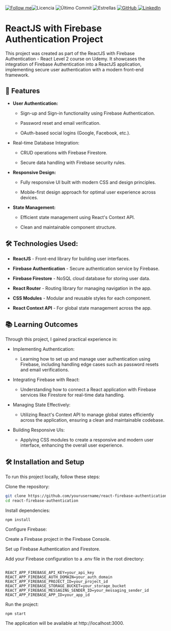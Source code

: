 [![Follow me](https://img.shields.io/github/followers/octocat?style=social&label=Follow)](https://github.com/MKCodeJutsu)![Licencia](https://img.shields.io/github/license/MKCodeJutsu/Firebase-Authentication-React-App](https://github.com/MKCodeJutsu/Firebase-Authentication-React-App/blob/main/LICENSE))
![Último Commit](https://img.shields.io/github/last-commit/MKCodeJutsu/Firebase-Authentication-React-App)
![Estrellas](https://img.shields.io/github/stars/MKCodeJutsu/Firebase-Authentication-React-App)
<a href="https://github.com/MKCodeJutsu" target="_blank">
  <img src="https://img.shields.io/badge/GitHub-181717?style=flat&logo=github&logoColor=white" alt="GitHub"/>
</a>
<a href="https://www.linkedin.com/in/muhammed-kamel/" target="_blank">
  <img src="https://img.shields.io/badge/LinkedIn-0077B5?style=flat&logo=linkedin&logoColor=white" alt="LinkedIn"/>
</a>
# ReactJS with Firebase Authentication Project
This project was created as part of the ReactJS with Firebase Authentication - React Level 2 course on Udemy. It showcases the integration of Firebase Authentication into a ReactJS application, implementing secure user authentication with a modern front-end framework.

## 🚀 Features

* __User Authentication:__


  * Sign-up and Sign-in functionality using Firebase Authentication.

  * Password reset and email verification.

  * OAuth-based social logins (Google, Facebook, etc.).

* Real-time Database Integration:

  * CRUD operations with Firebase Firestore.

  * Secure data handling with Firebase security rules.


* __Responsive Design:__


  * Fully responsive UI built with modern CSS and design principles.

  * Mobile-first design approach for optimal user experience across devices.


* __State Management:__


  * Efficient state management using React's Context API.

  * Clean and maintainable component structure.


## 🛠️ Technologies Used:

* __ReactJS__ - Front-end library for building user interfaces.

* __Firebase Authentication__ - Secure authentication service by Firebase.

* __Firebase Firestore__ - NoSQL cloud database for storing user data.

* __React Router__ - Routing library for managing navigation in the app.

* __CSS Modules__ - Modular and reusable styles for each component.

* __React Context API__ - For global state management across the app.


## 📚 Learning Outcomes

Through this project, I gained practical experience in:

* Implementing Authentication:

  * Learning how to set up and manage user authentication using Firebase, including handling edge cases such as password resets and email verifications.

* Integrating Firebase with React:

  * Understanding how to connect a React application with Firebase services like Firestore for real-time data handling.
  
* Managing State Effectively:

  * Utilizing React's Context API to manage global states efficiently across the application, ensuring a clean and maintainable codebase.

* Building Responsive UIs:

  * Applying CSS modules to create a responsive and modern user interface, enhancing the overall user experience.

## 🛠️ Installation and Setup

To run this project locally, follow these steps:

Clone the repository:


```bash
git clone https://github.com/yourusername/react-firebase-authentication.git
cd react-firebase-authentication
```
Install dependencies:

```
npm install
```

Configure Firebase:

Create a Firebase project in the Firebase Console.

Set up Firebase Authentication and Firestore.

Add your Firebase configuration to a .env file in the root directory:


```

REACT_APP_FIREBASE_API_KEY=your_api_key
REACT_APP_FIREBASE_AUTH_DOMAIN=your_auth_domain
REACT_APP_FIREBASE_PROJECT_ID=your_project_id
REACT_APP_FIREBASE_STORAGE_BUCKET=your_storage_bucket
REACT_APP_FIREBASE_MESSAGING_SENDER_ID=your_messaging_sender_id
REACT_APP_FIREBASE_APP_ID=your_app_id
```
Run the project:
```
npm start
```
The application will be available at http://localhost:3000.
